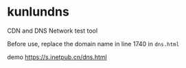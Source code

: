 # kunlundns
CDN and DNS Network test tool

Before use, replace the domain name in line 1740 in `dns.html`

demo <a href="https://s.inetpub.cn/dns.html">https://s.inetpub.cn/dns.html</a>
